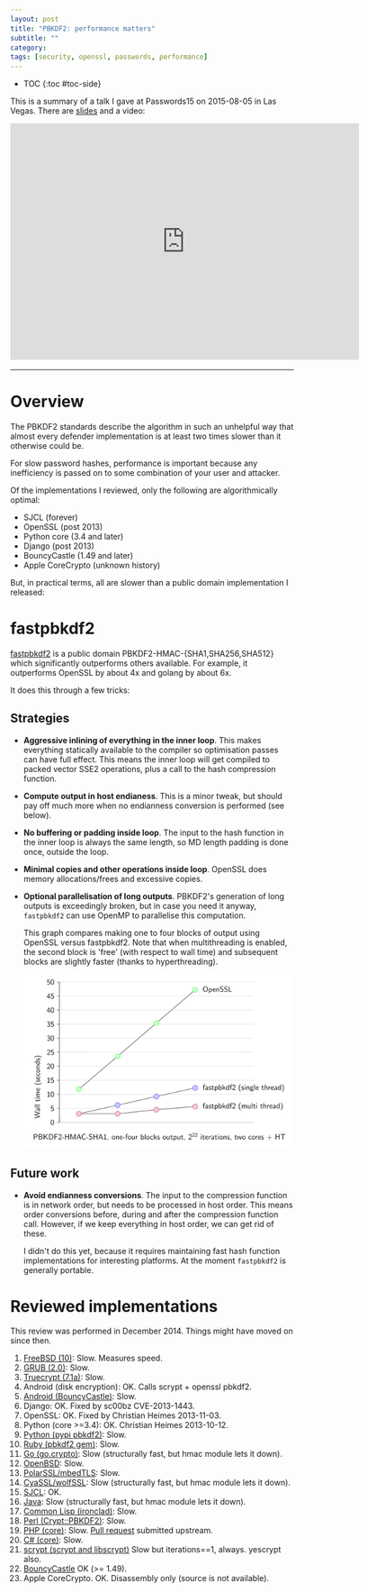 ```yaml
---
layout: post
title: "PBKDF2: performance matters"
subtitle: ""
category: 
tags: [security, openssl, passwords, performance]
---
```


* TOC
{:toc #toc-side}

This is a summary of a talk I gave at Passwords15 on 2015-08-05 in Las Vegas.
There are [slides][slides] and a video:

<iframe width="620" height="420" src="https://www.youtube.com/embed/k_szwKBuNBw" frameborder="0" allowfullscreen></iframe>

---

# Overview

The PBKDF2 standards describe the algorithm in such an unhelpful way that almost every defender implementation is at least two times slower than it otherwise could be.

For slow password hashes, performance is important because any inefficiency is passed on to some combination of your user and attacker.

Of the implementations I reviewed, only the following are algorithmically optimal:

* SJCL (forever)
* OpenSSL (post 2013)
* Python core (3.4 and later)
* Django (post 2013)
* BouncyCastle (1.49 and later)
* Apple CoreCrypto (unknown history)

But, in practical terms, all are slower than a public domain implementation I released: 

# fastpbkdf2

[fastpbkdf2][fastpbkdf2] is a public domain PBKDF2-HMAC-{SHA1,SHA256,SHA512} which significantly outperforms
others available.  For example, it outperforms OpenSSL by about 4x and golang by about 6x.

It does this through a few tricks:

## Strategies

* **Aggressive inlining of everything in the inner loop**.  This makes everything statically available to the compiler so optimisation passes can have full effect.  This means the inner loop will get compiled to packed vector SSE2 operations, plus a call to the hash compression function.
  
* **Compute output in host endianess**.  This is a minor tweak, but should pay off much more when no endianness conversion is performed (see below).
  
* **No buffering or padding inside loop**.  The input to the hash function in the inner loop is always the same length, so MD length padding is done once, outside the loop.
  
* **Minimal copies and other operations inside loop**.  OpenSSL does memory allocations/frees and excessive copies.
  
* **Optional parallelisation of long outputs**.  PBKDF2's generation of long outputs is exceedingly broken, but in case you need it anyway, `fastpbkdf2` can use OpenMP to parallelise this computation.

  This graph compares making one to four blocks of output using OpenSSL versus fastpbkdf2.  Note that when multithreading is enabled, the second block is 'free' (with respect to wall time) and subsequent blocks are slightly faster (thanks to hyperthreading).
  
  ![calculating 1-4 blocks of output openssl/single thread fastpbkdf2/multi thread fastpbkdf2][multigraph]

## Future work

* **Avoid endianness conversions**.  The input to the compression function is in network order, but needs to be processed in host order.  This means order conversions before, during and after the compression function call.  However, if we keep everything in host order, we can get rid of these.
  
  I didn't do this yet, because it requires maintaining fast hash function implementations for interesting platforms.  At the moment `fastpbkdf2` is generally portable.

# Reviewed implementations
This review was performed in December 2014.  Things might have moved on since then.

1. [FreeBSD (10)][freebsd]:  Slow.  Measures speed.
2. [GRUB (2.0)][grub]: Slow.
3. [Truecrypt (7.1a)][truecrypt]: Slow.
4. Android (disk encryption): OK. Calls scrypt + openssl pbkdf2.
5. [Android (BouncyCastle)][androidbc]: Slow.
6. Django: OK. Fixed by sc00bz CVE-2013-1443.
7. OpenSSL: OK. Fixed by Christian Heimes 2013-11-03.
8. Python (core >=3.4): OK. Christian Heimes 2013-10-12.
9. [Python (pypi pbkdf2)][pypipbkdf2]:  Slow.
10. [Ruby (pbkdf2 gem)][rubygem]: Slow.
11. [Go (go.crypto)][gocrypto]: Slow (structurally fast, but hmac module lets it down).
12. [OpenBSD][openbsd]: Slow.
13. [PolarSSL/mbedTLS][polarssl]: Slow.
14. [CyaSSL/wolfSSL][cyassl]: Slow (structurally fast, but hmac module lets it down).
15. [SJCL][sjcl]: OK.
16. [Java][openjdk]: Slow (structurally fast, but hmac module lets it down).
17. [Common Lisp (ironclad)][lispironclad]: Slow.
18. [Perl (Crypt::PBKDF2)][perlcpan]: Slow.
19. [PHP (core)][phpcore]: Slow. [Pull request][phppatch] submitted upstream.
20. [C# (core)][mscorlib]: Slow.
21. [scrypt (scrypt and libscrypt)][scrypt] Slow but iterations==1, always. yescrypt also.
22. [BouncyCastle][bouncycastle] OK (>= 1.49).
23. Apple CoreCrypto. OK. Disassembly only (source is not available).

[slides]: https://github.com/ctz/talks/blob/master/pbkdf2/pbkdf2.pdf
[fastpbkdf2]: https://github.com/ctz/fastpbkdf2
[multigraph]: /assets/fastpbkdf2-graph.png

[freebsd]: http://sources.freebsd.org/RELENG_10/src/sys/geom/eli/pkcs5v2.c
[grub]: https://github.com/mokafive/grub/blob/upstream/grub-core/lib/pbkdf2.c#L89
[truecrypt]: https://github.com/FauxFaux/truecrypt/blob/targz/Common/Pkcs5.c#L131
[androidbc]: https://android.googlesource.com/platform/external/bouncycastle/+/2768c2948c0b1931bff087e43a8db8059c183b56/bcprov/src/main/java/org/bouncycastle/crypto/generators/PKCS5S2ParametersGenerator.java
[pypipbkdf2]: https://github.com/dlitz/python-pbkdf2/blob/master/pbkdf2.py#L173
[rubygem]: https://rubygems.org/gems/pbkdf2
[gocrypto]: https://code.google.com/p/go/source/browse/pbkdf2/pbkdf2.go?repo=crypto
[openbsd]: http://cvsweb.openbsd.org/cgi-bin/cvsweb/~checkout~/src/lib/libutil/pkcs5_pbkdf2.c?rev=1.6&content-type=text/plain
[polarssl]: https://github.com/polarssl/polarssl/blob/1b4eda3af96a7fb53a327fb3325670a14ff02213/library/pkcs5.c
[cyassl]: https://github.com/cyassl/cyassl/blob/fc24dca12dd724aea8448fc65ade35527ea3c26c/ctaocrypt/src/pwdbased.c
[sjcl]: https://github.com/bitwiseshiftleft/sjcl/blob/136512284d923390c115a735746b965c12f39fd0/core/pbkdf2.js
[openjdk]: http://hg.openjdk.java.net/jdk7/jdk7/jdk/file/9b8c96f96a0f/src/share/classes/com/sun/crypto/provider/HmacCore.java
[lispironclad]: https://github.com/froydnj/ironclad/blob/e0c1067fd5d00552fb4050f8654a610f619b4075/src/pkcs5.lisp#L51
[perlcpan]: https://metacpan.org/source/ARODLAND/Crypt-PBKDF2-0.142390/lib/Crypt/PBKDF2.pm
[phpcore]: https://github.com/php/php-src/blob/d0cb715373c3fbe9dc095378ec5ed8c71f799f67/ext/hash/hash.c#L214
[phppatch]: https://github.com/php/php-src/pull/1387
[mscorlib]: http://referencesource.microsoft.com/#mscorlib/system/security/cryptography/rfc2898derivebytes.cs,170
[scrypt]: https://github.com/technion/libscrypt/blob/master/sha256.c#L393
[bouncycastle]: https://github.com/bcgit/bc-java/blob/master/core/src/main/java/org/bouncycastle/crypto/generators/PKCS5S2ParametersGenerator.java
